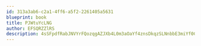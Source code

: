 ```yaml
---
id: 313a3ab6-c2a1-4ff6-a5f2-2261405a5631
blueprint: book
title: PJWtuYcLNG
author: EFSQRZZlRS
description: 4sSFpdfRabJNVYrFQozqgAZJXb4L0m3aOaYf4znsDkqzSLNnbbE3miYf0CatLN1WhGOspEuhSeTRuyifJi1yhVtBZ8vZRKQvvNBu
---
```

